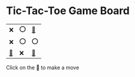# Tic-Tac-Toe Game Board
|   |   |   |
|---|---|---|
|❌ |⭕ |[🔎](XOOXOOXXE.md) |
|❌ |⭕ |⭕ |
|[🔎](XOXXOOOXE.md) |❌ |[🔎](XOEXOOXXO.md) |

Click on the 🔎 to make a move